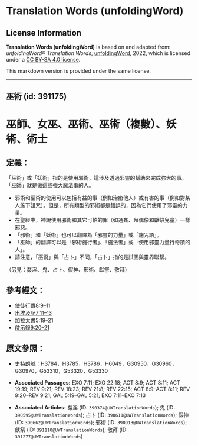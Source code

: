 # Translation Words (unfoldingWord)

## License Information

**Translation Words (unfoldingWord)** is based on and adapted from: _unfoldingWord® Translation Words_, [unfoldingWord](https://unfoldingword.org/utw), 2022, which is licensed under a [CC BY-SA 4.0 license](https://creativecommons.org/licenses/by-sa/4.0/legalcode.en).

This markdown version is provided under the same license.



--------------------------------

## 巫術 (id: 391175)

巫師、女巫、巫術、巫術（複數）、妖術、術士
=====================

定義：
---

「巫術」或「妖術」指的是使用邪術，這涉及透過邪靈的幫助來完成強大的事。「巫師」就是做這些強大魔法事的人。

* 邪術和巫術的使用可以包括有益的事（例如治癒他人）或有害的事（例如對某人施下詛咒）。但是，所有類型的邪術都是錯誤的，因為它們使用了邪靈的力量。
* 在聖經中，神說使用邪術和其它可怕的罪（如通姦、拜偶像和獻祭兒童）一樣邪惡。
* 「邪術」和「妖術」也可以翻譯為「邪靈的力量」或「施咒語」。
* 「巫師」的翻譯可以是「邪術施行者」、「施法者」或「使用邪靈力量行奇蹟的人」。
* 請注意，「巫術」與「占卜」不同，「占卜」指的是試圖與靈界聯繫。

（另見：姦淫、鬼、占卜、假神、邪術、獻祭、敬拜）

參考經文：
-----

* [使徒行傳8:9–11](https://ref.ly/Acts8:9-Acts8:11)
* [出埃及記7:11–13](https://ref.ly/Exod7:11-Exod7:13)
* [加拉太書5:19–21](https://ref.ly/Gal5:19-Gal5:21)
* [啟示錄9:20–21](https://ref.ly/Rev9:20-Rev9:21)

原文參照：
-----

* 史特朗號：H3784，H3785，H3786，H6049，G30950，G30960，G30970，G53310，G53320，G53330

* **Associated Passages:** EXO 7:11; EXO 22:18; ACT 8:9; ACT 8:11; ACT 19:19; REV 9:21; REV 18:23; REV 21:8; REV 22:15; ACT 8:9–ACT 8:11; REV 9:20–REV 9:21; GAL 5:19–GAL 5:21; EXO 7:11–EXO 7:13
* **Associated Articles:** 姦淫 (ID: `390374@UWTranslationWords`); 鬼 (ID: `390595@UWTranslationWords`); 占卜 (ID: `390611@UWTranslationWords`); 假神 (ID: `390662@UWTranslationWords`); 邪術 (ID: `390913@UWTranslationWords`); 獻祭 (ID: `391110@UWTranslationWords`); 敬拜 (ID: `391277@UWTranslationWords`)

